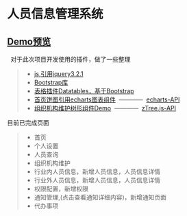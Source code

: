 # 人员信息管理系统

## [Demo预览](https://zmxpro.github.io/peopleManage/)
 
对于此次项目开发使用的插件，做了一些整理

> * [js,引用jquery3.2.1](http://www.jb51.net/shouce/jquery1.82/)
> * [Bootstrap库](https://v3.bootcss.com/components/)
> * [表格插件Datatables，基于Bootstrap](http://www.datatables.club/example/)
> * [首页饼图引用echarts图表组件](http://gallery.echartsjs.com/editor.html?c=xB11DYv-gG)  ————  [echarts-API](http://echarts.baidu.com/option.html#title)
> * [组织机构维护树形组件Demo](http://www.treejs.cn/v3/demo.php#_101)  ————  [zTree.js-API](http://www.treejs.cn/v3/api.php)



目前已完成页面

> * 首页
> * 个人设置
> * 人员查询
> * 组织机构维护
> * 行业内人员信息，新增人员信息，人员信息详情
> * 行业外人员信息，新增人员信息，人员信息详情
> * 权限配置，新增权限
> * 通知管理,(点击查看通知详细内容)，新增通知页面
> * 代办事项

